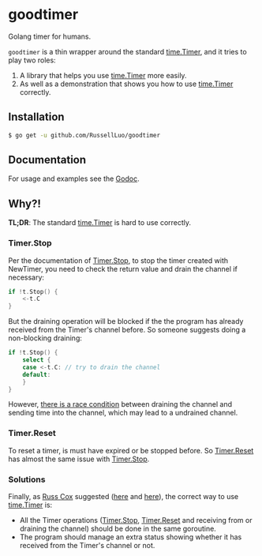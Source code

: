 # goodtimer

Golang timer for humans.

`goodtimer` is a thin wrapper around the standard [time.Timer][1], and it tries to play two roles:

1. A library that helps you use [time.Timer][1] more easily.
2. As well as a demonstration that shows you how to use [time.Timer][1] correctly.


## Installation

```bash
$ go get -u github.com/RussellLuo/goodtimer
```


## Documentation

For usage and examples see the [Godoc][2].


## Why?!

**TL;DR**: The standard [time.Timer][1] is hard to use correctly.

### Timer.Stop

Per the documentation of [Timer.Stop][3], to stop the timer created with NewTimer, you need to check the return value and drain the channel if necessary:

```go
if !t.Stop() {
	<-t.C
}
```

But the draining operation will be blocked if the the program has already received from the Timer's channel before. So someone suggests doing a non-blocking draining:

```go
if !t.Stop() {
	select {
	case <-t.C: // try to drain the channel
	default:
	}
}
```

However, [there is a race condition][4] between draining the channel and sending time into the channel, which may lead to a undrained channel.


### Timer.Reset

To reset a timer, is must have expired or be stopped before. So [Timer.Reset][5] has almost the same issue with [Timer.Stop][3].


### Solutions

Finally, as [Russ Cox][6] suggested ([here][7] and [here][8]), the correct way to use [time.Timer][1] is:

- All the Timer operations ([Timer.Stop][3], [Timer.Reset][5] and receiving from or draining the channel) should be done in the same goroutine.
- The program should manage an extra status showing whether it has received from the Timer's channel or not.


[1]: https://golang.org/pkg/time/#Timer
[2]: https://godoc.org/github.com/RussellLuo/goodtimer 
[3]: https://golang.org/pkg/time/#Timer.Stop
[4]: https://github.com/golang/go/issues/14383#issuecomment-185977844
[5]: https://golang.org/pkg/time/#Timer.Reset
[6]: https://github.com/rsc
[7]: https://github.com/golang/go/issues/11513#issuecomment-157062583
[8]: https://groups.google.com/d/msg/golang-dev/c9UUfASVPoU/tlbK2BpFEwAJ
